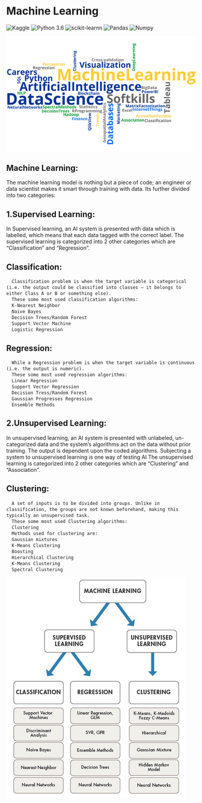 # Machine Learning

![Kaggle](https://img.shields.io/badge/Dataset-Kaggle-blue.svg) 
![Python 3.6](https://img.shields.io/badge/Python-3.6-brightgreen.svg) 
![scikit-learnn](https://img.shields.io/badge/Library-Scikit_Learn-orange.svg)
![Pandas](https://img.shields.io/badge/Pandas-1.0.4-lightgrey)
![Numpy](https://img.shields.io/badge/Numpy-1.18.1-yellowgreen)

![alt tag](https://github.com/Subhamp7/Machine_Learning/blob/master/readme_resource/ml.jpg)


## Machine Learning:
The machine learning model is nothing but a piece of code; an engineer or data scientist makes it smart through training with data. Its further divided into two categories:

## 1.Supervised Learning:
  In Supervised learning, an AI system is presented with data which is labelled, which means that each data tagged with the correct label.
  The supervised learning is categorized into 2 other categories which are “Classification” and “Regression”.

  ## Classification:
      Classification problem is when the target variable is categorical (i.e. the output could be classified into classes — it belongs to either Class A or B or something else).
      These some most used classification algorithms:
      K-Nearest Neighbor
      Naive Bayes
      Decision Trees/Random Forest
      Support Vector Machine
      Logistic Regression

  ## Regression:
      While a Regression problem is when the target variable is continuous (i.e. the output is numeric).
      These some most used regression algorithms:
      Linear Regression
      Support Vector Regression
      Decision Tress/Random Forest
      Gaussian Progresses Regression
      Ensemble Methods

## 2.Unsupervised Learning:
  In unsupervised learning, an AI system is presented with unlabeled, un-categorized data and the system’s algorithms act on the data without prior training. The output is 
  dependent upon the coded algorithms. Subjecting a system to unsupervised learning is one way of testing AI
  The unsupervised learning is categorized into 2 other categories which are “Clustering” and “Association”.

 ##  Clustering:
      A set of inputs is to be divided into groups. Unlike in classification, the groups are not known beforehand, making this typically an unsupervised task.
      These some most used Clustering algorithms:
      Clustering
      Methods used for clustering are:
      Gaussian mixtures
      K-Means Clustering
      Boosting
      Hierarchical Clustering
      K-Means Clustering
      Spectral Clustering



![alt tag](https://github.com/Subhamp7/Machine_Learning/blob/master/readme_resource/ML_parts.jpeg)
